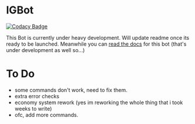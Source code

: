 # IGBot
[![Codacy Badge](https://api.codacy.com/project/badge/Grade/5c0fd425409a45568857ca351a6176be)](https://app.codacy.com/gh/IGRohan/IGBot?utm_source=github.com&utm_medium=referral&utm_content=IGRohan/IGBot&utm_campaign=Badge_Grade)

This Bot is currently under heavy development. Will update readme once its ready to be launched.
Meanwhile you can [read the docs](https://igrohan.github.io/IGBot) for this bot (that's under development as well so...)

# To Do 
- some commands don't work, need to fix them.
- extra error checks
- economy system rework (yes im reworking the whole thing that i took weeks to write)
- ofc, add more commands.
